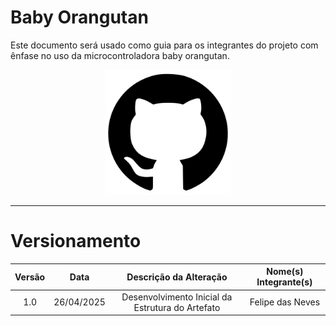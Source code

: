 # Baby Orangutan

Este documento será usado como guia para os integrantes do projeto com ênfase no uso da microcontroladora baby orangutan.

<div align="center">
<img src="https://raw.githubusercontent.com/Requisitos-de-Software/2025.1-CelularSeguro/refs/heads/main/Docs/assets/Ferramentas/GitHub_Invertocat_Logo.svg.png" alt="Logo" width="200" height="200">
</div>

---

# Versionamento 

| Versão | Data | Descrição da Alteração | Nome(s) Integrante(s) |
| :----: | :--: | :--------------------: | :-------------------: |
| 1.0 | 26/04/2025 | Desenvolvimento Inicial da Estrutura do Artefato | Felipe das Neves |